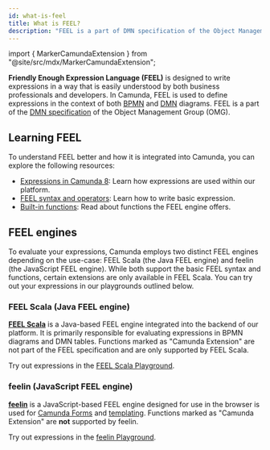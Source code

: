```yaml
---
id: what-is-feel
title: What is FEEL?
description: "FEEL is a part of DMN specification of the Object Management Group."
---
```


import { MarkerCamundaExtension } from "@site/src/mdx/MarkerCamundaExtension";

**Friendly Enough Expression Language (FEEL)** is designed to write expressions in a way that is easily understood by both business professionals and developers. In Camunda, FEEL is used to define expressions in the context of both [BPMN](/docs/components/modeler/bpmn/bpmn.md) and [DMN](/docs/components/modeler/dmn/dmn.md) diagrams. FEEL is a part of
the [DMN specification](http://www.omg.org/spec/DMN/) of the Object Management Group (OMG).

## Learning FEEL

To understand FEEL better and how it is integrated into Camunda, you can explore the following resources:

- [Expressions in Camunda 8](/docs/components/concepts/expressions.md): Learn how expressions are used within our platform.
- [FEEL syntax and operators](./language-guide/feel-expressions-introduction.md): Learn how to write basic expression.
- [Built-in functions](./builtin-functions/feel-built-in-functions-introduction.md): Read about functions the FEEL engine offers.

## FEEL engines

To evaluate your expressions, Camunda employs two distinct FEEL engines depending on the use-case: FEEL Scala (the Java FEEL engine) and feelin (the JavaScript FEEL engine). While both support the basic FEEL syntax and functions, certain extensions are only available in FEEL Scala. You can try out your expressions in our playgrounds outlined below.

### FEEL Scala (Java FEEL engine)

<MarkerCamundaExtension />

[**FEEL Scala**](https://github.com/camunda/feel-scala) is a Java-based FEEL engine integrated into the backend of our platform. It is primarily responsible for evaluating expressions in BPMN diagrams and DMN tables. Functions marked as "Camunda Extension" are not part of the FEEL specification and are only supported by FEEL Scala.

Try out expressions in the [FEEL Scala Playground](https://camunda.github.io/feel-scala/docs/playground/).

### feelin (JavaScript FEEL engine)

[**feelin**](https://github.com/nikku/feelin) is a JavaScript-based FEEL engine designed for use in the browser is used for [Camunda Forms](../forms/camunda-forms-reference.md) and [templating](../forms/configuration/forms-config-templating-syntax.md). Functions marked as "Camunda Extension" are **not** supported by feelin.

Try out expressions in the [feelin Playground](https://nikku.github.io/feel-playground/).
